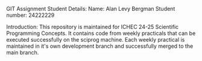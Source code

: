 GIT Assignment
Student Details:
Name: Alan Levy Bergman
Student number: 24222229

Introduction:
This repository is maintained for ICHEC 24-25 Scientific Programming Concepts. It contains code from weekly practicals that can be executed successfully on the sciprog machine. Each weekly practical is maintained in it's own development branch and successfully merged to the main branch.

